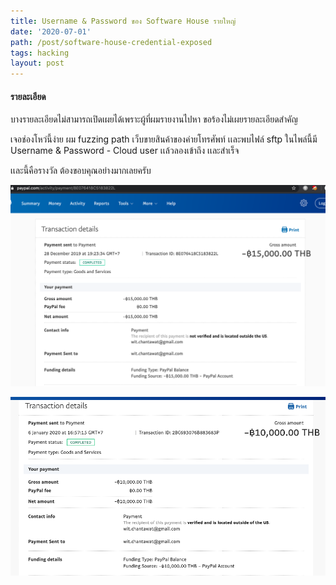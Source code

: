```yaml
---
title: Username & Password ของ Software House รายใหญ่
date: '2020-07-01'
path: /post/software-house-credential-exposed
tags: hacking
layout: post
---
```


#### รายละเอียด

บางรายละเอียดไม่สามารถเปิดเผยได้เพราะผู้ที่ผมรายงานไปหา ขอร้องไม่เผยรายละเอียดสำคัญ

เจอช่องโหว่นี้ง่าย ผม fuzzing path เว็บขายสินค้าของค่ายโทรศัพท์ เเละพบไฟล์ sftp ในไพล์นี้มี Username & Password - Cloud user เเล้วลองเข้าถึง เเละสำเร็จ

เเละนี้คือรางวัล ต้องขอบคุณอย่างมากเลยครับ

![Attachment one](./Attachment.png)

![Attachment two](./Attachment-w.png)
